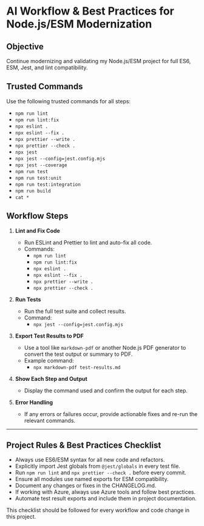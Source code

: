 # AI Workflow & Best Practices for Node.js/ESM Modernization

## Objective
Continue modernizing and validating my Node.js/ESM project for full ES6, ESM, Jest, and lint compatibility.

## Trusted Commands
Use the following trusted commands for all steps:
- `npm run lint`
- `npm run lint:fix`
- `npx eslint .`
- `npx eslint --fix .`
- `npx prettier --write .`
- `npx prettier --check .`
- `npx jest`
- `npx jest --config=jest.config.mjs`
- `npx jest --coverage`
- `npm run test`
- `npm run test:unit`
- `npm run test:integration`
- `npm run build`
- `cat *`

## Workflow Steps
1. **Lint and Fix Code**
   - Run ESLint and Prettier to lint and auto-fix all code.
   - Commands:
     - `npm run lint`
     - `npm run lint:fix`
     - `npx eslint .`
     - `npx eslint --fix .`
     - `npx prettier --write .`
     - `npx prettier --check .`

2. **Run Tests**
   - Run the full test suite and collect results.
   - Command:
     - `npx jest --config=jest.config.mjs`

3. **Export Test Results to PDF**
   - Use a tool like `markdown-pdf` or another Node.js PDF generator to convert the test output or summary to PDF.
   - Example command:
     - `npx markdown-pdf test-results.md`

4. **Show Each Step and Output**
   - Display the command used and confirm the output for each step.

5. **Error Handling**
   - If any errors or failures occur, provide actionable fixes and re-run the relevant commands.

---

## Project Rules & Best Practices Checklist

- Always use ES6/ESM syntax for all new code and refactors.
- Explicitly import Jest globals from `@jest/globals` in every test file.
- Run `npm run lint` and `npx prettier --check .` before every commit.
- Ensure all modules use named exports for ESM compatibility.
- Document any changes or fixes in the CHANGELOG.md.
- If working with Azure, always use Azure tools and follow best practices.
- Automate test result exports and include them in project documentation.

This checklist should be followed for every workflow and code change in this project.
